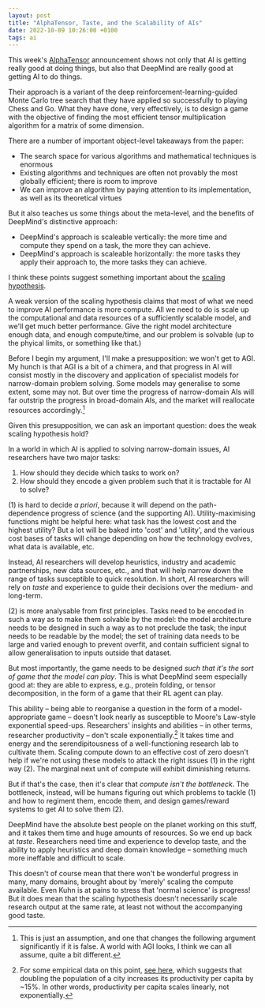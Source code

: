 ```yaml
---
layout: post
title: "AlphaTensor, Taste, and the Scalability of AIs"
date: 2022-10-09 10:26:00 +0100
tags: ai
---
```


This week's [AlphaTensor](https://www.deepmind.com/blog/discovering-novel-algorithms-with-alphatensor) announcement shows not only that AI is getting really good at doing things, but also that DeepMind are really good at getting AI to do things.

Their approach is a variant of the deep reinforcement-learning-guided Monte Carlo tree search that they have applied so successfully to playing Chess and Go. What they have done, very effectively, is to design a game with the objective of finding the most efficient tensor multiplication algorithm for a matrix of some dimension.

There are a number of important object-level takeaways from the paper:

- The search space for various algorithms and mathematical techniques is enormous
- Existing algorithms and techniques are often not provably the most globally efficient; there is room to improve
- We can improve an algorithm by paying attention to its implementation, as well as its theoretical virtues

But it also teaches us some things about the meta-level, and the benefits of DeepMind's distinctive approach:

- DeepMind's approach is scaleable vertically: the more time and compute they spend on a task, the more they can achieve.
- DeepMind's approach is scaleable horizontally: the more tasks they apply their approach to, the more tasks they can achieve.

I think these points suggest something important about the [scaling hypothesis](https://www.gwern.net/Scaling-hypothesis#scaling-hypothesis).

A weak version of the scaling hypothesis claims that most of what we need to improve AI performance is more compute. All we need to do is scale up the computational and data resources of a sufficiently scalable model, and we'll get much better performance. Give the right model architecture enough data, and enough compute/time, and our problem is solvable (up to the phyical limits, or something like that.)

Before I begin my argument, I'll make a presupposition: we won't get to AGI. My hunch is that AGI is a bit of a chimera, and that progress in AI will consist mostly in the discovery and application of specialist models for narrow-domain problem solving. Some models may generalise to some extent, some may not. But over time the progress of narrow-domain AIs will far outstrip the progress in broad-domain AIs, and the market will reallocate resources accordingly.[^1]

Given this presupposition, we can ask an important question: does the weak scaling hypothesis hold?

In a world in which AI is applied to solving narrow-domain issues, AI researchers have two major tasks:

1. How should they decide which tasks to work on?
2. How should they encode a given problem such that it is tractable for AI to solve?

(1) is hard to decide _a priori_, because it will depend on the path-dependence progress of science (and the supporting AI). Utility-maximising functions might be helpful here: what task has the lowest cost and the highest utility? But a lot will be baked into 'cost' and 'utility', and the various cost bases of tasks will change depending on how the technology evolves, what data is available, etc.

Instead, AI researchers will develop heuristics, industry and academic partnerships, new data sources, etc., and that will help narrow down the range of tasks susceptible to quick resolution. In short, AI researchers will rely on _taste_ and experience to guide their decisions over the medium- and long-term.

(2) is more analysable from first principles. Tasks need to be encoded in such a way as to make them solvable by the model: the model architecture needs to be designed in such a way as to not preclude the task; the input needs to be readable by the model; the set of training data needs to be large and varied enough to prevent overfit, and contain sufficient signal to allow generalisation to inputs outside that dataset.

But most importantly, the game needs to be designed _such that it's the sort of game that the model can play_. This is what DeepMind seem especially good at: they are able to express, e.g., protein folding, or tensor decomposition, in the form of a game that their RL agent can play.

This ability – being able to reorganise a question in the form of a model-appropriate game – doesn't look nearly as susceptible to Moore's Law-style exponential speed-ups. Researchers' insights and abilities – in other terms, researcher productivity – don't scale exponentially.[^2] It takes time and energy and the serendipitousness of a well-functioning research lab to cultivate them. Scaling compute down to an effective cost of zero doesn't help if we're not using these models to attack the right issues (1) in the right way (2). The marginal next unit of compute will exhibit diminishing returns.

But if that's the case, then it's clear that _compute isn't the bottleneck_. The bottleneck, instead, will be humans figuring out which problems to tackle (1) and how to regiment them, encode them, and design games/reward systems to get AI to solve them (2).

DeepMind have the absolute best people on the planet working on this stuff, and it takes them time and huge amounts of resources. So we end up back at _taste_. Researchers need time and experience to develop taste, and the ability to apply heuristics and deep domain knowledge – something much more ineffable and difficult to scale.

This doesn't of course mean that there won't be wonderful progress in many, many domains, brought about by 'merely' scaling the compute available. Even Kuhn is at pains to stress that 'normal science' is progress! But it does mean that the scaling hypothesis doesn't necessarily scale research output at the same rate, at least not without the accompanying good taste.

[^1]: This is just an assumption, and one that changes the following argument significantly if it is false. A world with AGI looks, I think we can all assume, quite a bit different.
[^2]: For some empirical data on this point, [see here](https://www.nature.com/articles/467912a), which suggests that doubling the population of a city increases its productivity per capita by ~15%. In other words, productivity per capita scales linearly, not exponentially.
